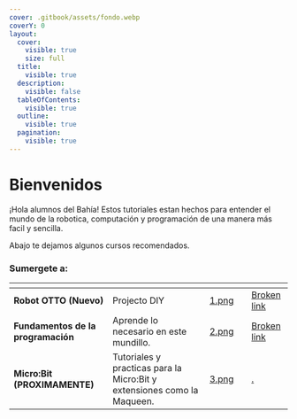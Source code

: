 ```yaml
---
cover: .gitbook/assets/fondo.webp
coverY: 0
layout:
  cover:
    visible: true
    size: full
  title:
    visible: true
  description:
    visible: false
  tableOfContents:
    visible: true
  outline:
    visible: true
  pagination:
    visible: true
---
```


# Bienvenidos

¡Hola alumnos del Bahía! Estos tutoriales estan hechos para entender el mundo de la robotica, computación y programación de una manera más facil y sencilla.

Abajo te dejamos algunos cursos recomendados.

### Sumergete a:

<table data-view="cards"><thead><tr><th></th><th></th><th data-hidden data-card-cover data-type="files"></th><th data-hidden></th><th data-hidden data-card-target data-type="content-ref"></th></tr></thead><tbody><tr><td><strong>Robot OTTO (Nuevo)</strong></td><td>Projecto DIY</td><td><a href=".gitbook/assets/1.png">1.png</a></td><td></td><td><a href="broken-reference">Broken link</a></td></tr><tr><td><strong>Fundamentos de la programación</strong></td><td>Aprende lo necesario en este mundillo.</td><td><a href=".gitbook/assets/2.png">2.png</a></td><td></td><td><a href="broken-reference">Broken link</a></td></tr><tr><td><strong>Micro:Bit (PROXIMAMENTE)</strong></td><td>Tutoriales y practicas para la Micro:Bit y extensiones como la Maqueen.</td><td><a href=".gitbook/assets/3.png">3.png</a></td><td></td><td><a href="./">.</a></td></tr></tbody></table>
